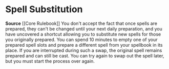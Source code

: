 ﻿---
id: '4'
name: Spell Substitution
rarity: Common
source: '[[DATABASE/source/Core Rulebook|Core Rulebook]]'
trait: null
type: Wizard Arcane Thesis

---
# Spell Substitution

**Source** [[Core Rulebook]] 
You don't accept the fact that once spells are prepared, they can't be changed until your next daily preparation, and you have uncovered a shortcut allowing you to substitute new spells for those you originally prepared.
 You can spend 10 minutes to empty one of your prepared spell slots and prepare a different spell from your spellbook in its place. If you are interrupted during such a swap, the original spell remains prepared and can still be cast. You can try again to swap out the spell later, but you must start the process over again.